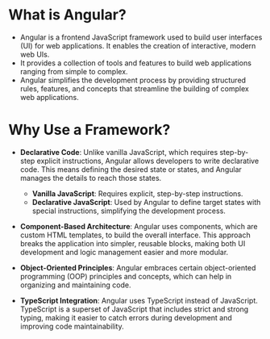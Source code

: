 # What is Angular?

- Angular is a frontend JavaScript framework used to build user interfaces (UI) for web applications. It enables the creation of interactive, modern web UIs.
- It provides a collection of tools and features to build web applications ranging from simple to complex.
- Angular simplifies the development process by providing structured rules, features, and concepts that streamline the building of complex web applications.

# Why Use a Framework?

- **Declarative Code**: Unlike vanilla JavaScript, which requires step-by-step explicit instructions, Angular allows developers to write declarative code. This means defining the desired state or states, and Angular manages the details to reach those states.

  - **Vanilla JavaScript**: Requires explicit, step-by-step instructions.
  - **Declarative JavaScript**: Used by Angular to define target states with special instructions, simplifying the development process.

- **Component-Based Architecture**: Angular uses components, which are custom HTML templates, to build the overall interface. This approach breaks the application into simpler, reusable blocks, making both UI development and logic management easier and more modular.

- **Object-Oriented Principles**: Angular embraces certain object-oriented programming (OOP) principles and concepts, which can help in organizing and maintaining code.

- **TypeScript Integration**: Angular uses TypeScript instead of JavaScript. TypeScript is a superset of JavaScript that includes strict and strong typing, making it easier to catch errors during development and improving code maintainability.

